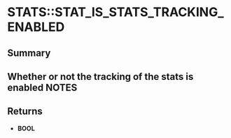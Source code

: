 # STATS::STAT_IS_STATS_TRACKING_ENABLED

## Summary
Whether or not the tracking of the stats is enabled
NOTES
-

## Returns
* **BOOL**